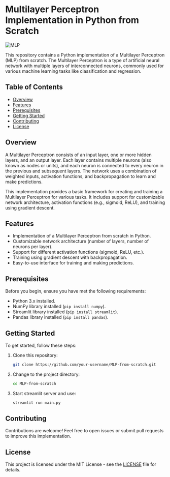 # Multilayer Perceptron Implementation in Python from Scratch

![MLP](https://upload.wikimedia.org/wikipedia/commons/thumb/e/e4/Artificial_neural_network.svg/500px-Artificial_neural_network.svg.png)

This repository contains a Python implementation of a Multilayer Perceptron (MLP) from scratch. The Multilayer Perceptron is a type of artificial neural network with multiple layers of interconnected neurons, commonly used for various machine learning tasks like classification and regression.

## Table of Contents

- [Overview](#overview)
- [Features](#features)
- [Prerequisites](#prerequisites)
- [Getting Started](#getting-started)
- [Contributing](#contributing)
- [License](#license)

## Overview

A Multilayer Perceptron consists of an input layer, one or more hidden layers, and an output layer. Each layer contains multiple neurons (also known as nodes or units), and each neuron is connected to every neuron in the previous and subsequent layers. The network uses a combination of weighted inputs, activation functions, and backpropagation to learn and make predictions.

This implementation provides a basic framework for creating and training a Multilayer Perceptron for various tasks. It includes support for customizable network architecture, activation functions (e.g., sigmoid, ReLU), and training using gradient descent.

## Features

- Implementation of a Multilayer Perceptron from scratch in Python.
- Customizable network architecture (number of layers, number of neurons per layer).
- Support for different activation functions (sigmoid, ReLU, etc.).
- Training using gradient descent with backpropagation.
- Easy-to-use interface for training and making predictions.

## Prerequisites

Before you begin, ensure you have met the following requirements:

- Python 3.x installed.
- NumPy library installed (`pip install numpy`).
- Streamlit library installed (`pip install streamlit`).
- Pandas library installed (`pip install pandas`).

## Getting Started

To get started, follow these steps:

1. Clone this repository:

   ```bash
   git clone https://github.com/your-username/MLP-from-scratch.git
   ```

2. Change to the project directory:

   ```bash
   cd MLP-from-scratch
   ```

3. Start streamlit server and use:
   
   ```bash
   streamlit run main.py
   ```

## Contributing

Contributions are welcome! Feel free to open issues or submit pull requests to improve this implementation.

## License

This project is licensed under the MIT License - see the [LICENSE](LICENSE) file for details.
